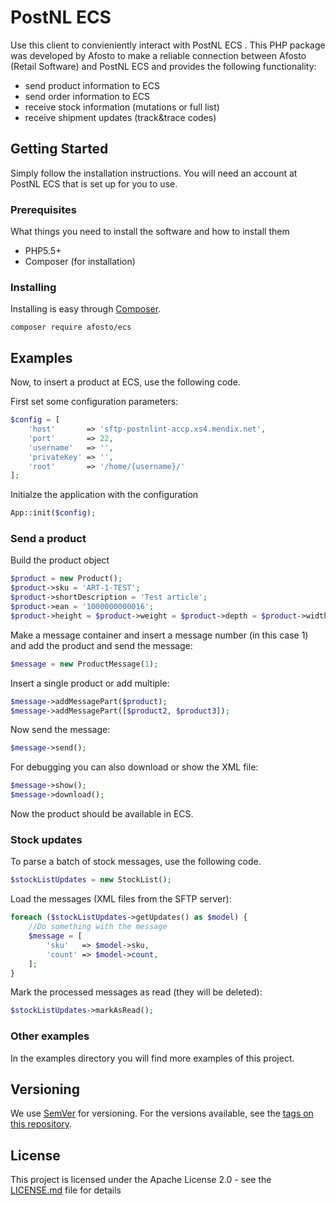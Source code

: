 # PostNL ECS

Use this client to convieniently interact with PostNL ECS . This PHP package was developed by Afosto to make a reliable connection between Afosto (Retail Software) and PostNL ECS and provides the following functionality:

- send product information to ECS
- send order information to ECS
- receive stock information (mutations or full list)
- receive shipment updates (track&trace codes)

## Getting Started

Simply follow the installation instructions. You will need an account at PostNL ECS that is set up for you to use.

### Prerequisites

What things you need to install the software and how to install them
- PHP5.5+
- Composer (for installation)

### Installing

Installing is easy through [Composer](http://www.getcomposer.org/). 

```
composer require afosto/ecs
```


## Examples

Now, to insert a product at ECS, use the following code.

First set some configuration parameters:

```php
$config = [
    'host'       => 'sftp-postnlint-accp.xs4.mendix.net',
    'port'       => 22,
    'username'   => '',
    'privateKey' => '',
    'root'       => '/home/{username}/' 
];
```

Initialze the application with the configuration

```php
App::init($config);
```

### Send a product

Build the product object

```php
$product = new Product();
$product->sku = 'ART-1-TEST';
$product->shortDescription = 'Test article';
$product->ean = '1000000000016';
$product->height = $product->weight = $product->depth = $product->width = 1;
```
Make a message container and insert a message number (in this case 1) and add the product and send the message:
```php
$message = new ProductMessage(1);
```
Insert a single product or add multiple:
```php
$message->addMessagePart($product);
$message->addMessagePart([$product2, $product3]);
```
Now send the message:
```php
$message->send();
```
For debugging you can also download or show the XML file:
```php
$message->show();
$message->download();
```
Now the product should be available in ECS. 


### Stock updates
To parse a batch of stock messages, use the following code.

```php
$stockListUpdates = new StockList();
```
Load the messages (XML files from the SFTP server):
```php
foreach ($stockListUpdates->getUpdates() as $model) {
    //Do something with the message
    $message = [
        'sku'   => $model->sku, 
        'count' => $model->count,
    ];
}
```

Mark the processed messages as read (they will be deleted):
```php
$stockListUpdates->markAsRead();
```

### Other examples
In the examples directory you will find more examples of this project.


## Versioning

We use [SemVer](http://semver.org/) for versioning. For the versions available, see the [tags on this repository](https://github.com/afosto/dnl/tags). 


## License

This project is licensed under the Apache License 2.0 - see the [LICENSE.md](LICENSE.md) file for details